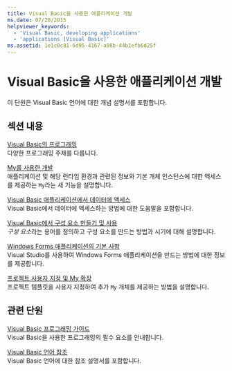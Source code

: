 ```yaml
---
title: Visual Basic을 사용한 애플리케이션 개발
ms.date: 07/20/2015
helpviewer_keywords:
  - 'Visual Basic, developing applications'
  - 'applications [Visual Basic]'
ms.assetid: 1e1c0c81-6d95-4167-a98b-44b1efb6d25f
---
```

# <a name="developing-applications-with-visual-basic"></a>Visual Basic을 사용한 애플리케이션 개발
이 단원은 Visual Basic 언어에 대한 개념 설명서를 포함합니다.  
  
## <a name="in-this-section"></a>섹션 내용  
 [Visual Basic의 프로그래밍](../../visual-basic/developing-apps/programming/index.md)  
 다양한 프로그래밍 주제를 다룹니다.  
  
 [My를 사용한 개발](../../visual-basic/developing-apps/development-with-my/index.md)  
 애플리케이션 및 해당 런타임 환경과 관련된 정보와 기본 개체 인스턴스에 대한 액세스를 제공하는 `My`라는 새 기능을 설명합니다.  
  
 [Visual Basic 애플리케이션에서 데이터에 액세스](../../visual-basic/developing-apps/accessing-data.md)  
 Visual Basic에서 데이터에 액세스하는 방법에 대한 도움말을 포함합니다.  
  
 [Visual Basic에서 구성 요소 만들기 및 사용](../../visual-basic/developing-apps/creating-and-using-components.md)  
 *구성 요소*라는 용어를 정의하고 구성 요소를 만드는 방법과 시기에 대해 설명합니다.  
  
 [Windows Forms 애플리케이션의 기본 사항](../../visual-basic/developing-apps/windows-forms/index.md)  
 Visual Studio를 사용하여 Windows Forms 애플리케이션을 만드는 방법에 대한 정보를 제공합니다.  
  
 [프로젝트 사용자 지정 및 My 확장](../../visual-basic/developing-apps/customizing-extending-my/index.md)  
 프로젝트 템플릿을 사용자 지정하여 추가 `My` 개체를 제공하는 방법을 설명합니다.  
  
## <a name="related-sections"></a>관련 단원  
 [Visual Basic 프로그래밍 가이드](../../visual-basic/programming-guide/index.md)  
 Visual Basic을 사용한 프로그래밍의 필수 요소를 안내합니다.  
  
 [Visual Basic 언어 참조](../../visual-basic/language-reference/index.md)  
 Visual Basic 언어에 대한 참조 설명서를 포함합니다.
